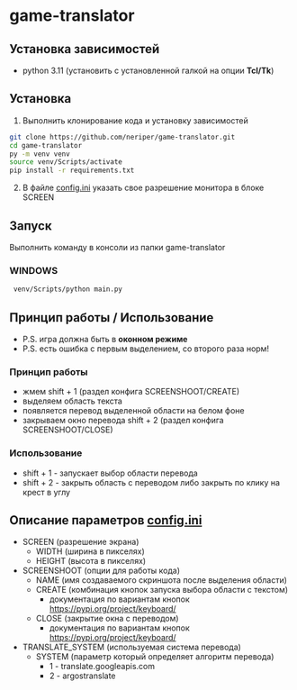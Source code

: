 # game-translator

## Установка зависимостей
- python 3.11 (установить с установленной галкой на опции **Tcl/Tk**)

## Установка
1. Выполнить клонирование кода и установку зависимостей
```bash
git clone https://github.com/neriper/game-translator.git
cd game-translator
py -m venv venv
source venv/Scripts/activate
pip install -r requirements.txt
```
2. В файле [config.ini](config.ini) указать свое разрешение монитора в блоке SCREEN

## Запуск
Выполнить команду в консоли из папки game-translator

### WINDOWS
```bash
 venv/Scripts/python main.py
```

## Принцип работы / Использование
- P.S. игра должна быть в **оконном режиме**
- P.S. есть ошибка с первым выделением, со второго раза норм!

### Принцип работы
- жмем shift + 1 (раздел конфига SCREENSHOOT/CREATE)
- выделяем область текста
- появляется перевод выделенной области на белом фоне
- закрываем окно перевода shift + 2 (раздел конфига SCREENSHOOT/CLOSE)

### Использование
- shift + 1 - запускает выбор области перевода
- shift + 2 - закрыть область с переводом либо закрыть по клику на крест в углу

## Описание параметров [config.ini](config.ini)
- SCREEN (разрешение экрана)
  - WIDTH (ширина в пикселях)
  - HEIGHT (высота в пикселях)
- SCREENSHOOT (опции для работы кода)
  - NAME (имя создаваемого скриншота после выделения области)
  - CREATE (комбинация кнопок запуска выбора области с текстом)
    - документация по вариантам кнопок https://pypi.org/project/keyboard/
  - CLOSE (закрытие окна с переводом)
    - документация по вариантам кнопок https://pypi.org/project/keyboard/
- TRANSLATE_SYSTEM (используемая система перевода)
  - SYSTEM (параметр который определяет алгоритм перевода)
    - 1 - translate.googleapis.com
    - 2 - argostranslate
